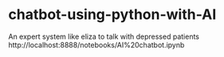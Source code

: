 # chatbot-using-python-with-AI
An expert system like eliza to talk with depressed patients
http://localhost:8888/notebooks/AI%20chatbot.ipynb
